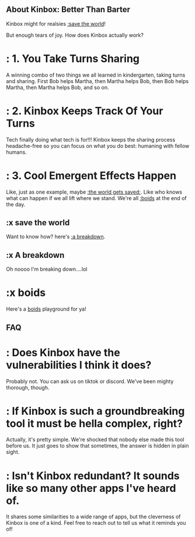 ## About Kinbox: Better Than Barter

Kinbox might for realsies [:save the world](#SaveTheWorld)!

But enough tears of joy. How does Kinbox actually work?

<script src="https://cdn.jsdelivr.net/gh/ncase/nutshell/nutshell.js"></script>

# : 1. You Take Turns Sharing

A winning combo of two things we all learned in kindergarten, taking turns and sharing. First Bob helps Martha, then Martha helps Bob, then Bob helps Martha, then Martha helps Bob, and so on.

# : 2. Kinbox Keeps Track Of Your Turns

Tech finally doing what tech is for!!! Kinbox keeps the sharing process headache-free so you can focus on what you do best: humaning with fellow humans.

# : 3. Cool Emergent Effects Happen

Like, just as one example, maybe [:the world gets saved:](#AboutKinbox). Like who knows what can happen if we all lift where we stand. We're all [:boids](#Boids) at the end of the day. 
## :x save the world

Want to know how? here's [:a breakdown](#ABreakdown).

## :x A breakdown

Oh noooo I'm breaking down....lol

# :x boids

Here's a [boids](https://www.drewgrahamdev.com/games/boids/) playground for ya!

## FAQ

# : Does Kinbox have the vulnerabilities I think it does?

Probably not. You can ask us on tiktok or discord. We've been mighty thorough, though.

# : If Kinbox is such a groundbreaking tool it must be hella complex, right?

Actually, it's pretty simple. We're shocked that nobody else made this tool before us. It just goes to show that sometimes, the answer is hidden in plain sight.

# : Isn't Kinbox redundant? It sounds like so many other apps I've heard of.

It shares some similarities to a wide range of apps, but the cleverness of Kinbox is one of a kind. Feel free to reach out to tell us what it reminds you of!







